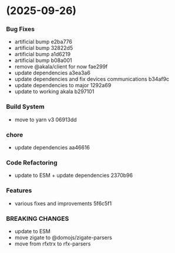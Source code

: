 #  (2025-09-26)


### Bug Fixes

* artificial bump e2ba776
* artificial bump 32822d5
* artificial bump a1d6219
* artificial bump b08a001
* remove @akala/client for now fae299f
* update dependencies a3ea3a6
* update dependencies and fix devices communications b34af9c
* update dependencies to major 1292a69
* update to working akala b297101


### Build System

* move to yarn v3 06913dd


### chore

* update dependencies aa46616


### Code Refactoring

* update to ESM + update dependencies 2370b96


### Features

* various fixes and improvements 5f6c5f1


### BREAKING CHANGES

* update to ESM
* move zigate to @domojs/zigate-parsers
* move from rfxtrx to rfx-parsers



